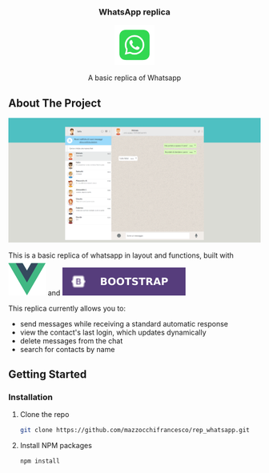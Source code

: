 
<h3 align="center">WhatsApp replica</h3>
<div align="center">
<img src="src/assets/readme/whatsapp-logo-whatsapp-logo-transparent-whatsapp-icon-transparent-free-free-png.webp" alt="Logo" width="80" height="80">
<p>A basic replica of Whatsapp</p>
</div>

<!-- ABOUT THE PROJECT -->
## About The Project
![example_screenshot](src/assets/readme/example_screen.png)

This is a basic replica of whatsapp in layout and functions, built with ![vue.js](src/assets/readme/vue.svg) and ![bootstrap](src/assets/readme/bootstrap.svg)

This replica currently allows you to:

* send messages while receiving a standard automatic response
* view the contact's last login, which updates dynamically
* delete messages from the chat
* search for contacts by name

<!-- GETTING STARTED -->
## Getting Started

### Installation

1. Clone the repo
   ```sh
   git clone https://github.com/mazzocchifrancesco/rep_whatsapp.git
   ```
2. Install NPM packages
   ```sh
   npm install
   ```